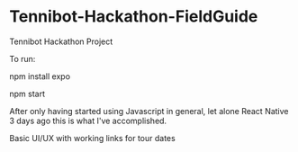 # Tennibot-Hackathon-FieldGuide
Tennibot Hackathon Project

To run:

npm install expo

npm start

After only having started using Javascript in general, let alone React Native 3 days ago this is what I've accomplished.

Basic UI/UX with working links for tour dates
